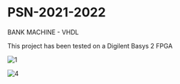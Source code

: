 # PSN-2021-2022
BANK MACHINE - VHDL 

This project has been tested on a Digilent Basys 2 FPGA


![1](https://github.com/JisaDianaMaria/PSN-2021-2022/assets/115015756/7d427af1-84fe-41da-8bb2-92ad9942af30)

![4](https://github.com/JisaDianaMaria/PSN-2021-2022/assets/115015756/f9699ed3-1634-46b7-b8d7-8ec721f61c16)

